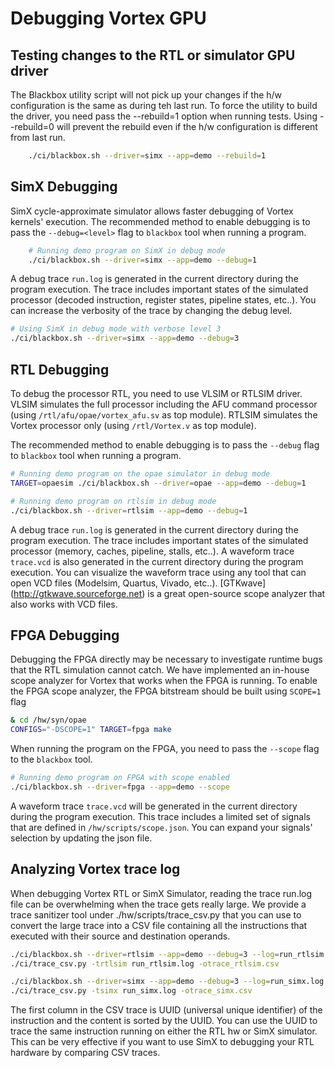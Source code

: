 # Debugging Vortex GPU

## Testing changes to the RTL or simulator GPU driver

The Blackbox utility script will not pick up your changes if the h/w configuration is the same as during teh last run.
To force the utility to build the driver, you need pass the --rebuild=1 option when running tests.
Using --rebuild=0 will prevent the rebuild even if the h/w configuration is different from last run.

```bash
    ./ci/blackbox.sh --driver=simx --app=demo --rebuild=1
```

## SimX Debugging

SimX cycle-approximate simulator allows faster debugging of Vortex kernels' execution.
The recommended method to enable debugging is to pass the `--debug=<level>` flag to `blackbox` tool when running a program.

```bash
    # Running demo program on SimX in debug mode
    ./ci/blackbox.sh --driver=simx --app=demo --debug=1
```

A debug trace `run.log` is generated in the current directory during the program execution. The trace includes important states of the simulated processor (decoded instruction, register states, pipeline states, etc..). You can increase the verbosity of the trace by changing the debug level.

```bash
# Using SimX in debug mode with verbose level 3
./ci/blackbox.sh --driver=simx --app=demo --debug=3
```

## RTL Debugging

To debug the processor RTL, you need to use VLSIM or RTLSIM driver. VLSIM simulates the full processor including the AFU command processor (using `/rtl/afu/opae/vortex_afu.sv` as top module). RTLSIM simulates the Vortex processor only (using `/rtl/Vortex.v` as top module).

The recommended method to enable debugging is to pass the `--debug` flag to `blackbox` tool when running a program.

```bash
# Running demo program on the opae simulator in debug mode
TARGET=opaesim ./ci/blackbox.sh --driver=opae --app=demo --debug=1

# Running demo program on rtlsim in debug mode
./ci/blackbox.sh --driver=rtlsim --app=demo --debug=1
```

A debug trace `run.log` is generated in the current directory during the program execution. The trace includes important states of the simulated processor (memory, caches, pipeline, stalls, etc..). A waveform trace `trace.vcd` is also generated in the current directory during the program execution. You can visualize the waveform trace using any tool that can open VCD files (Modelsim, Quartus, Vivado, etc..). [GTKwave] (<http://gtkwave.sourceforge.net>) is a great open-source scope analyzer that also works with VCD files.

## FPGA Debugging

Debugging the FPGA directly may be necessary to investigate runtime bugs that the RTL simulation cannot catch. We have implemented an in-house scope analyzer for Vortex that works when the FPGA is running. To enable the FPGA scope analyzer, the FPGA bitstream should be built using `SCOPE=1` flag

```bash
& cd /hw/syn/opae
CONFIGS="-DSCOPE=1" TARGET=fpga make
```

When running the program on the FPGA, you need to pass the `--scope` flag to the `blackbox` tool.

```bash
# Running demo program on FPGA with scope enabled
./ci/blackbox.sh --driver=fpga --app=demo --scope
```

A waveform trace `trace.vcd` will be generated in the current directory during the program execution. This trace includes a limited set of signals that are defined in `/hw/scripts/scope.json`. You can expand your signals' selection by updating the json file.

## Analyzing Vortex trace log

When debugging Vortex RTL or SimX Simulator, reading the trace run.log file can be overwhelming when the trace gets really large.
We provide a trace sanitizer tool under ./hw/scripts/trace_csv.py that you can use to convert the large trace into a CSV file containing all the instructions that executed with their source and destination operands.

```bash
./ci/blackbox.sh --driver=rtlsim --app=demo --debug=3 --log=run_rtlsim.log
./ci/trace_csv.py -trtlsim run_rtlsim.log -otrace_rtlsim.csv
```

```bash
./ci/blackbox.sh --driver=simx --app=demo --debug=3 --log=run_simx.log
./ci/trace_csv.py -tsimx run_simx.log -otrace_simx.csv
```

The first column in the CSV trace is UUID (universal unique identifier) of the instruction and the content is sorted by the UUID. You can use the UUID to trace the same instruction running on either the RTL hw or SimX simulator.
This can be very effective if you want to use SimX to debugging your RTL hardware by comparing CSV traces.
